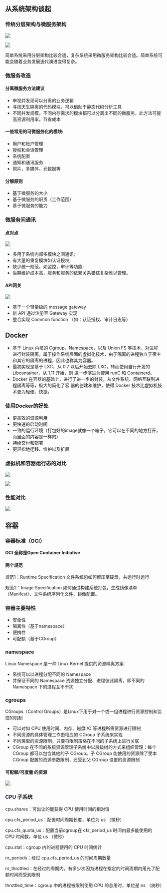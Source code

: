 ## 从系统架构谈起

### 传统分层架构与微服务架构

![](3_docker核心技术.assets/image-20220912173853718.png)

![](3_docker核心技术.assets/image-20220912174028824.png)

简单系统采用分层架构比较合适，复杂系统采用微服务架构比较合适。简单系统可能会随着业务发展迭代演进变得复杂。

### 微服务改造

#### 分离微服务方法建议

- 审视并发现可以分离的业务逻辑
- 寻找天生隔离的代码模块，可以借助于静态代码分析工具
- 不同并发规模，不同内存需求的模块都可以分离出不同的微服务，此方法可提高资源利用率，节省成本

#### 一些常用的可微服务化的模块: 

- 用户和账户管理
- 授权和会话管理
- 系统配置
- 通知和通讯服务
- 照片，多媒体，元数据等

#### 分解原则

- 基于微服务的大小
- 基于微服务的职责（工作范围）
- 基于微服务的能力

### 微服务间通讯

#### 点对点

![](3_docker核心技术.assets/image-20220912183219884.png)

- 多用于系统内部多模块之间通讯;
- 有大量的重复模块如认证授权;
- 缺少统一规范，如监控，审计等功能;
- 后期维护成本高，服务和服务的依赖关系错综复杂难以管理。

#### API网关

![](3_docker核心技术.assets/image-20220912183255218.png)

- 基于一个轻量级的 message gateway
- 新 API 通过注册至 Gateway 实现
- 整合实现 Common function （如：认证授权、审计日志等）

## Docker

- 基于 Linux 内核的 Cgroup，Namespace，以及 Union FS 等技术，对进程进行封装隔离，属于操作系统层面的虚拟化技术，由于隔离的进程独立于宿主和其它的隔离的进程，因此也称其为容器。
- 最初实现是基于 LXC，从 0.7 以后开始去除 LXC，转而使用自行开发的 Libcontainer，从 1.11 开始，则 进一步演进为使用 runC 和 Containerd。
- Docker 在容器的基础上，进行了进一步的封装，从文件系统、网络互联到进程隔离等等，极大的简化了容 器的创建和维护，使得 Docker 技术比虚拟机技术更为轻便、快捷。

### 使用Docker的好处

- 更高效的资源利用
- 更快速的启动时间
- 一致的运行环境（打包好的image就像一个箱子，它可以在不同的地方打开，而里面的内容是一样的）
- 持续交付和部署
- 更轻松地迁移、维护以及扩展

### 虚拟机和容器运行态的对比

![](3_docker核心技术.assets/image-20220912210641565.png)

![](3_docker核心技术.assets/image-20220912210710027.png)

### 性能对比

![](3_docker核心技术.assets/image-20220912210839303.png)



## 容器

### 容器标准（OCI）

**OCI 全称是Open Container Initiative**

#### 两个规范

规范1：Runtime Specification 文件系统包如何解压至硬盘，共运行时运行

规范2：Image Specification 如何通过构建系统打包，生成镜像清单（Manifest）、文件系统序列化文件、镜像配置。

### 容器主要特性

- 安全性
- 隔离性（基于namespace）
- 便携性
- 可配额（基于CGroup）

### namespace

Linux Namespace 是一种 Linux Kernel 提供的资源隔离方案

- 系统可以以进程分配不同的 Namespace
- 并保证不同的 Namespace 资源独立分配、进程彼此隔离，即不同的 Namespace 下的进程互不干扰

### cgroups

CGroups（Control Groups）是Linux下用于对一个或一组进程进行资源控制和监控的机制

- 可以对如 CPU 使用时间、内存、磁盘I/O 等进程所需资源进行限制
- 不同资源的具体管理工作由相应的 CGroup 子系统来实现
- 不同类型的资源限制，只要将限制策略在不同的子系统上进行关联
- CGroup 在不同的系统资源管理子系统中以层级树的方式来组织管理：每个 CGroup 都可以包含其他的子 CGroup。子 CGroup 能使用的资源除了受本 CGroup 配置的资源参数限制，还受到父 CGroup 设置的资源限制

#### 可配额/可度量 的资源

![](3_docker核心技术.assets/image-20220921000729013.png)

### CPU 子系统

cpu.shares：可出让的能获得 CPU 使用时间的相对值

cpu.cfs_period_us：配置时间周期长度，单位为 us （微秒）

cpu.cfs_quota_us：配置当前cgroup在 cfs_period_us 时间内最多能使用的 CPU 时间数，单位 us （微秒）

cpu.stat：cgroup 内的进程使用的 CPU 时间统计

nr_periods：经过 cpu.cfs_period_us 的时间周期数量

nr_throttled：在经过的周期内，有多少次因为进程在指定的时间周期内用光了配额时间而受到限制

throttled_time：cgroup 中的进程被限制使用 CPU 的总用时，单位是 ns （纳秒）

